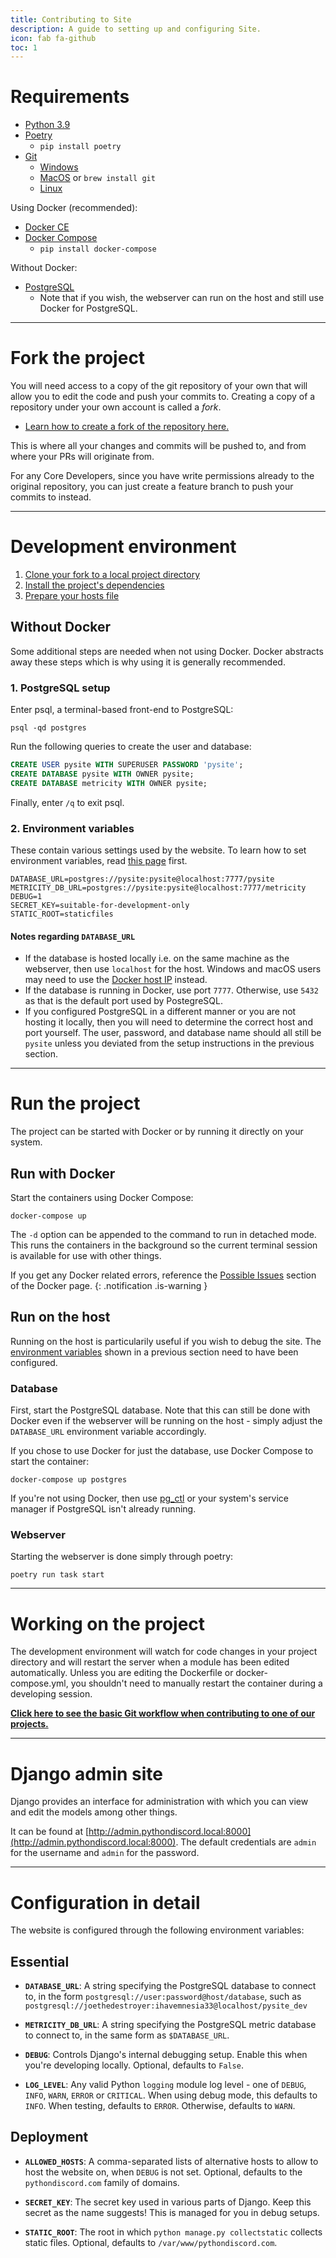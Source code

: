 ```yaml
---
title: Contributing to Site
description: A guide to setting up and configuring Site.
icon: fab fa-github
toc: 1
---
```


# Requirements

- [Python 3.9](https://www.python.org/downloads/)
- [Poetry](https://python-poetry.org/docs/#installation)
    - `pip install poetry`
- [Git](https://git-scm.com/downloads)
    - [Windows](https://git-scm.com/download/win)
    - [MacOS](https://git-scm.com/download/mac) or `brew install git`
    - [Linux](https://git-scm.com/download/linux)

Using Docker (recommended):

- [Docker CE](https://docs.docker.com/install/)
- [Docker Compose](https://docs.docker.com/compose/install/)
    - `pip install docker-compose`

Without Docker:

- [PostgreSQL](https://www.postgresql.org/download/)
    - Note that if you wish, the webserver can run on the host and still use Docker for PostgreSQL.

---
# Fork the project

You will need access to a copy of the git repository of your own that will allow you to edit the code and push your commits to.
Creating a copy of a repository under your own account is called a _fork_.

- [Learn how to create a fork of the repository here.](../forking-repository/)

This is where all your changes and commits will be pushed to, and from where your PRs will originate from.

For any Core Developers, since you have write permissions already to the original repository, you can just create a feature branch to push your commits to instead.

---
# Development environment

1. [Clone your fork to a local project directory](../cloning-repository/)
2. [Install the project's dependencies](../installing-project-dependencies/)
3. [Prepare your hosts file](../hosts-file/)

## Without Docker

Some additional steps are needed when not using Docker. Docker abstracts away these steps which is why using it is generally recommended.

### 1. PostgreSQL setup

Enter psql, a terminal-based front-end to PostgreSQL:

```shell
psql -qd postgres
```

Run the following queries to create the user and database:

```sql
CREATE USER pysite WITH SUPERUSER PASSWORD 'pysite';
CREATE DATABASE pysite WITH OWNER pysite;
CREATE DATABASE metricity WITH OWNER pysite;
```

Finally, enter `/q` to exit psql.

### 2. Environment variables

These contain various settings used by the website. To learn how to set environment variables, read [this page](../configure-environment-variables/) first.

```shell
DATABASE_URL=postgres://pysite:pysite@localhost:7777/pysite
METRICITY_DB_URL=postgres://pysite:pysite@localhost:7777/metricity
DEBUG=1
SECRET_KEY=suitable-for-development-only
STATIC_ROOT=staticfiles
```

#### Notes regarding `DATABASE_URL`

- If the database is hosted locally i.e. on the same machine as the webserver, then use `localhost` for the host. Windows and macOS users may need to use the [Docker host IP](../hosts-file/#windows) instead.
- If the database is running in Docker, use port `7777`. Otherwise, use `5432` as that is the default port used by PostegreSQL.
- If you configured PostgreSQL in a different manner or you are not hosting it locally, then you will need to determine the correct host and port yourself.
The user, password, and database name should all still be `pysite` unless you deviated from the setup instructions in the previous section.

---
# Run the project

The project can be started with Docker or by running it directly on your system.

## Run with Docker

Start the containers using Docker Compose:

```shell
docker-compose up
```

The `-d` option can be appended to the command to run in detached mode. This runs the containers in the background so the current terminal session is available for use with other things.

If you get any Docker related errors, reference the [Possible Issues](https://pythondiscord.com/pages/contributing/docker/#possible-issues") section of the Docker page.
{: .notification .is-warning }

## Run on the host

Running on the host is particularily useful if you wish to debug the site. The [environment variables](#2-environment-variables) shown in a previous section need to have been configured.

### Database

First, start the PostgreSQL database.
Note that this can still be done with Docker even if the webserver will be running on the host - simply adjust the `DATABASE_URL` environment variable accordingly.

If you chose to use Docker for just the database, use Docker Compose to start the container:

```shell
docker-compose up postgres
```

If you're not using Docker, then use [pg_ctl](https://www.postgresql.org/docs/current/app-pg-ctl.html) or your system's service manager if PostgreSQL isn't already running.

### Webserver

Starting the webserver is done simply through poetry:

```shell
poetry run task start
```

---
# Working on the project

The development environment will watch for code changes in your project directory and will restart the server when a module has been edited automatically.
Unless you are editing the Dockerfile or docker-compose.yml, you shouldn't need to manually restart the container during a developing session.

[**Click here to see the basic Git workflow when contributing to one of our projects.**](../working-with-git/)

---
# Django admin site

Django provides an interface for administration with which you can view and edit the models among other things.

It can be found at [http://admin.pythondiscord.local:8000](http://admin.pythondiscord.local:8000). The default credentials are `admin` for the username and `admin` for the password.

---

# Configuration in detail

The website is configured through the following environment variables:

## Essential
- **`DATABASE_URL`**: A string specifying the PostgreSQL database to connect to,
  in the form `postgresql://user:password@host/database`, such as
  `postgresql://joethedestroyer:ihavemnesia33@localhost/pysite_dev`

- **`METRICITY_DB_URL`**: A string specifying the PostgreSQL metric database to
 connect to, in the same form as `$DATABASE_URL`.

- **`DEBUG`**: Controls Django's internal debugging setup. Enable this when
  you're developing locally. Optional, defaults to `False`.

- **`LOG_LEVEL`**: Any valid Python `logging` module log level - one of `DEBUG`,
  `INFO`, `WARN`, `ERROR` or `CRITICAL`. When using debug mode, this defaults to
  `INFO`. When testing, defaults to `ERROR`. Otherwise, defaults to `WARN`.

## Deployment
- **`ALLOWED_HOSTS`**: A comma-separated lists of alternative hosts to allow to
  host the website on, when `DEBUG` is not set. Optional, defaults to the
  `pythondiscord.com` family of domains.

- **`SECRET_KEY`**: The secret key used in various parts of Django. Keep this
  secret as the name suggests! This is managed for you in debug setups.

- **`STATIC_ROOT`**: The root in which `python manage.py collectstatic` collects
  static files. Optional, defaults to `/var/www/pythondiscord.com`.
